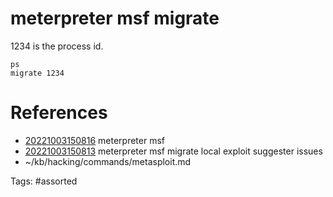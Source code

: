 # meterpreter msf migrate
1234 is the process id.
```
ps
migrate 1234
```

# References
- [20221003150816](/zet/20221003150816/) meterpreter msf
- [20221003150813](/zet/20221003150813/) meterpreter msf migrate local exploit suggester issues
- ~/kb/hacking/commands/metasploit.md

Tags:
    #assorted

